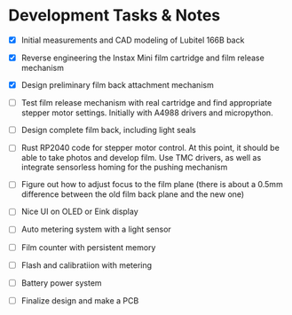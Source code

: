 # Development Tasks & Notes

- [x] Initial measurements and CAD modeling of Lubitel 166B back
  
- [x] Reverse engineering the Instax Mini film cartridge and film release mechanism

- [x] Design preliminary film back attachment mechanism

- [ ] Test film release mechanism with real cartridge and find appropriate stepper motor settings. Initially with A4988 drivers and micropython.

- [ ] Design complete film back, including light seals

- [ ] Rust RP2040 code for stepper motor control. At this point, it should be able to take photos and develop film. Use TMC drivers, as well as integrate sensorless homing for the pushing mechanism

- [ ] Figure out how to adjust focus to the film plane (there is about a 0.5mm difference between the old film back plane and the new one)

- [ ] Nice UI on OLED or Eink display

- [ ] Auto metering system with a light sensor

- [ ] Film counter with persistent memory

- [ ] Flash and calibratiion with metering

- [ ] Battery power system

- [ ] Finalize design and make a PCB
